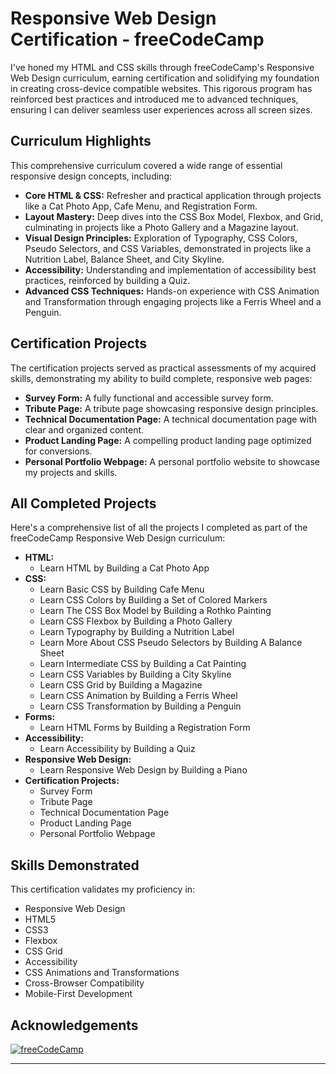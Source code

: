 # Responsive Web Design Certification - freeCodeCamp

I've honed my HTML and CSS skills through freeCodeCamp's Responsive Web Design curriculum, earning certification and solidifying my foundation in creating cross-device compatible websites. This rigorous program has reinforced best practices and introduced me to advanced techniques, ensuring I can deliver seamless user experiences across all screen sizes.

## Curriculum Highlights

This comprehensive curriculum covered a wide range of essential responsive design concepts, including:

- **Core HTML & CSS:** Refresher and practical application through projects like a Cat Photo App, Cafe Menu, and Registration Form.
- **Layout Mastery:** Deep dives into the CSS Box Model, Flexbox, and Grid, culminating in projects like a Photo Gallery and a Magazine layout.
- **Visual Design Principles:** Exploration of Typography, CSS Colors, Pseudo Selectors, and CSS Variables, demonstrated in projects like a Nutrition Label, Balance Sheet, and City Skyline.
- **Accessibility:** Understanding and implementation of accessibility best practices, reinforced by building a Quiz.
- **Advanced CSS Techniques:** Hands-on experience with CSS Animation and Transformation through engaging projects like a Ferris Wheel and a Penguin.

## Certification Projects

The certification projects served as practical assessments of my acquired skills, demonstrating my ability to build complete, responsive web pages:

- **Survey Form:** A fully functional and accessible survey form.
- **Tribute Page:** A tribute page showcasing responsive design principles.
- **Technical Documentation Page:** A technical documentation page with clear and organized content.
- **Product Landing Page:** A compelling product landing page optimized for conversions.
- **Personal Portfolio Webpage:** A personal portfolio website to showcase my projects and skills.

## All Completed Projects

Here's a comprehensive list of all the projects I completed as part of the freeCodeCamp Responsive Web Design curriculum:

- **HTML:**
  - Learn HTML by Building a Cat Photo App
- **CSS:**
  - Learn Basic CSS by Building Cafe Menu
  - Learn CSS Colors by Building a Set of Colored Markers
  - Learn The CSS Box Model by Building a Rothko Painting
  - Learn CSS Flexbox by Building a Photo Gallery
  - Learn Typography by Building a Nutrition Label
  - Learn More About CSS Pseudo Selectors by Building A Balance Sheet
  - Learn Intermediate CSS by Building a Cat Painting
  - Learn CSS Variables by Building a City Skyline
  - Learn CSS Grid by Building a Magazine
  - Learn CSS Animation by Building a Ferris Wheel
  - Learn CSS Transformation by Building a Penguin
- **Forms:**
  - Learn HTML Forms by Building a Registration Form
- **Accessibility:**
  - Learn Accessibility by Building a Quiz
- **Responsive Web Design:**
  - Learn Responsive Web Design by Building a Piano
- **Certification Projects:**
  - Survey Form
  - Tribute Page
  - Technical Documentation Page
  - Product Landing Page
  - Personal Portfolio Webpage

## Skills Demonstrated

This certification validates my proficiency in:

- Responsive Web Design
- HTML5
- CSS3
- Flexbox
- CSS Grid
- Accessibility
- CSS Animations and Transformations
- Cross-Browser Compatibility
- Mobile-First Development

## Acknowledgements

[![freeCodeCamp](https://img.shields.io/badge/freeCodeCamp-Responsive%20Web%20Design-black)](https://www.freecodecamp.org/)

---
